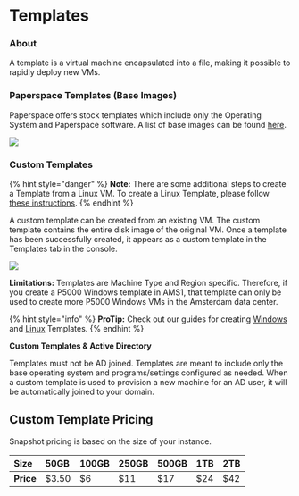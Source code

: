 # Templates

### **About** <a id="h_38662886431538421857939"></a>

A template is a virtual machine encapsulated into a file, making it possible to rapidly deploy new VMs.

### **Paperspace Templates \(Base Images\)** <a id="h_54358796281538421950459"></a>

Paperspace offers stock templates which include only the Operating System and Paperspace software. A list of base images can be found [here](https://support.paperspace.com/hc/en-us/articles/216595797).

![](https://support.paperspace.com/hc/article_attachments/115000813253/mceclip1.png)

### Custom Templates <a id="h_46622161111538421956755"></a>

{% hint style="danger" %}
**Note:** There are some additional steps to create a Template from a Linux VM. To create a Linux Template, please follow [these instructions](https://support.paperspace.com/hc/en-us/articles/115000098214-How-to-create-a-Template-from-a-Linux-machine).
{% endhint %}

A custom template can be created from an existing VM.  The custom template contains the entire disk image of the original VM.  Once a template has been successfully created, it appears as a custom template in the Templates tab in the console.

![](https://support.paperspace.com/hc/article_attachments/115000819174/mceclip0.png)

**Limitations:** Templates are Machine Type and Region specific. Therefore, if you create a P5000 Windows template in AMS1, that template can only be used to create more  P5000 Windows VMs in the Amsterdam data center. 

{% hint style="info" %}
**ProTip:** Check out our guides for creating [Windows](https://support.paperspace.com/hc/en-us/articles/221163168-How-to-use-machine-templates-Teams-) and [Linux](https://support.paperspace.com/hc/en-us/articles/115000098214-How-to-create-a-Template-from-a-Linux-machine) Templates.
{% endhint %}

**Custom Templates & Active Directory**  

Templates must not be AD joined.  Templates are meant to include only the base operating system and programs/settings configured as needed. When a custom template is used to provision a new machine for an AD user, it will be automatically joined to your domain.  

## **Custom Template Pricing**

Snapshot pricing is based on the size of your instance.

| **Size** | 50GB | 100GB | 250GB | 500GB | 1TB | 2TB |
| :--- | :--- | :--- | :--- | :--- | :--- | :--- |
| **Price** | $3.50 | $6 | $11 | $17 | $24 | $42 |

